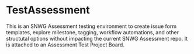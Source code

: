 # TestAssessment

This is an SNWG Assessment testing environment to create issue form templates, explore milestone, tagging, workflow automations, and other structutal options without impacting the current SNWG Assessment repo. It is attached to an Assessment Test Project Board. 
